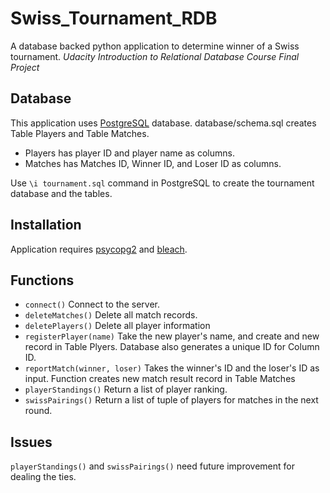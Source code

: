 # Swiss_Tournament_RDB
A database backed python application to determine winner of a Swiss tournament.
_Udacity Introduction to Relational Database Course Final Project_

## Database
This application uses [PostgreSQL](https://www.postgresql.org/) database. 
database/schema.sql creates Table Players and Table Matches.
* Players has player ID and player name as columns.
* Matches has Matches ID, Winner ID, and Loser ID as columns.

Use `\i tournament.sql` command in PostgreSQL to create the tournament database and the tables.

## Installation
Application requires [psycopg2](http://initd.org/psycopg/) and [bleach](https://pypi.python.org/pypi/bleach).

## Functions
* `connect()`  Connect to the server.
* `deleteMatches()` Delete all match records.
* `deletePlayers()` Delete all player information
* `registerPlayer(name)` Take the new player's name, and create and new record in Table Plyers. Database also generates a unique ID for Column ID.
* `reportMatch(winner, loser)` Takes the winner's ID and the loser's ID as input. Function creates new match result record in Table Matches
* `playerStandings()` Return a list of player ranking.
* `swissPairings()` Return a list of tuple of players for matches in the next round.

## Issues
`playerStandings()` and `swissPairings()` need future improvement for dealing the ties.



